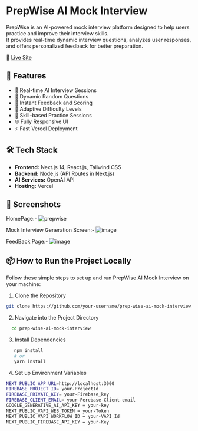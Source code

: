 # PrepWise AI Mock Interview

PrepWise is an AI-powered mock interview platform designed to help users practice and improve their interview skills.  
It provides real-time dynamic interview questions, analyzes user responses, and offers personalized feedback for better preparation.

🔗 [Live Site](https://prep-wise-ai-mock-interview.vercel.app/)

## 🚀 Features

- 🎤 Real-time AI Interview Sessions
- 💬 Dynamic Random Questions
- 📄 Instant Feedback and Scoring
- 🧠 Adaptive Difficulty Levels
- 🎯 Skill-based Practice Sessions
- 🌐 Fully Responsive UI
- ⚡ Fast Vercel Deployment
  

## 🛠️ Tech Stack

- **Frontend:** Next.js 14, React.js, Tailwind CSS
- **Backend:** Node.js (API Routes in Next.js)
- **AI Services:** OpenAI API
- **Hosting:** Vercel

 ## 📸 Screenshots
   
   HomePage:- ![prepwise](https://github.com/user-attachments/assets/ffe996dd-02eb-4621-8599-3dfbd6793eb2)

   Mock Interview Generation Screen:- ![image](https://github.com/user-attachments/assets/ea46639b-e074-4905-87b8-d0613d4dd44b)

   FeedBack Page:- ![image](https://github.com/user-attachments/assets/8e4715d5-0630-4858-b5c8-ec4c556701b5)

## 📦 How to Run the Project Locally

Follow these simple steps to set up and run PrepWise AI Mock Interview on your machine:

1. Clone the Repository

```bash
git clone https://github.com/your-username/prep-wise-ai-mock-interview.git
```
2. Navigate into the Project Directory
  ```bash
    cd prep-wise-ai-mock-interview
```
   3. Install Dependencies
 ```bash
    npm install
    # or
    yarn install

```

4. Set up Environment Variables
 ```bash
NEXT_PUBLIC_APP_URL=http://localhost:3000
FIREBASE_PROJECT_ID= your-ProjectId
FIREBASE_PRIVATE_KEY= your-Firebase_key
FIREBASE_CLIENT_EMAIL= your-Ferebase-Client-email
GOOGLE_GENERATIVE_AI_API_KEY = your-key
NEXT_PUBLIC_VAPI_WEB_TOKEN = your-Token
NEXT_PUBLIC_VAPI_WORKFLOW_ID = your-VAPI_Id
NEXT_PUBLIC_FIREBASE_API_KEY = your-Key

```










   
